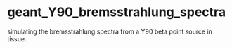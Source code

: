 # geant_Y90_bremsstrahlung_spectra
simulating the bremsstrahlung spectra from a Y90 beta point source in tissue. 
